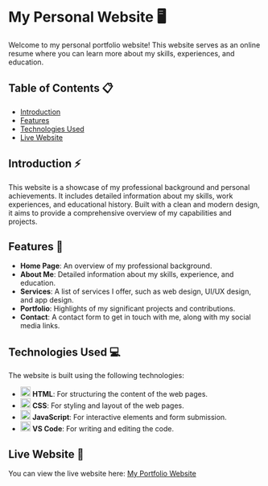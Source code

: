 # My Personal Website 🖥️

Welcome to my personal portfolio website! This website serves as an online resume where you can learn more about my skills, experiences, and education.

## Table of Contents 📋

- [Introduction](#introduction)
- [Features](#features)
- [Technologies Used](#technologies-used)
- [Live Website](#live-website)

## Introduction ⚡️

This website is a showcase of my professional background and personal achievements. It includes detailed information about my skills, work experiences, and educational history. Built with a clean and modern design, it aims to provide a comprehensive overview of my capabilities and projects.

## Features 💼

- **Home Page**: An overview of my professional background.
- **About Me**: Detailed information about my skills, experience, and education.
- **Services**: A list of services I offer, such as web design, UI/UX design, and app design.
- **Portfolio**: Highlights of my significant projects and contributions.
- **Contact**: A contact form to get in touch with me, along with my social media links.

## Technologies Used 💻

The website is built using the following technologies:

- <img  alt="HTML" width="20px" src="https://cdn.jsdelivr.net/gh/devicons/devicon@latest/icons/html5/html5-plain.svg"/> **HTML**: For structuring the content of the web pages.
- <img  alt="CSS" width="20px" src="https://cdn.jsdelivr.net/gh/devicons/devicon@latest/icons/css3/css3-plain.svg"/> **CSS**: For styling and layout of the web pages.
- <img  alt="JavaScript" width="20px" src="https://cdn.jsdelivr.net/gh/devicons/devicon@latest/icons/javascript/javascript-plain.svg"/> **JavaScript**: For interactive elements and form submission.
- <img  alt="VSCode" width="20px" src="https://cdn.jsdelivr.net/gh/devicons/devicon@latest/icons/vscode/vscode-original.svg"/> **VS Code**: For writing and editing the code.

## Live Website 🤩

You can view the live website here: [My Portfolio Website](https://babysauro.github.io/BabysauroMusic/)

